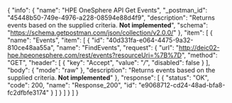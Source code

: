 {
  "info": {
    "name": "HPE OneSphere API Get Events",
    "_postman_id": "45448b50-749e-4976-a228-08594e88d4f9",
    "description": "Returns events based on the supplied criteria. **Not implemented**",
    "schema": "https://schema.getpostman.com/json/collection/v2.0.0/"
  },
  "item": [
    {
      "name": "Events",
      "item": [
        {
          "id": "40d331fa-e064-4475-9a32-810ce48aa55a",
          "name": "FindEvents",
          "request": {
            "url": "http://deic02-hpe.hpeonesphere.com/rest/events?resourceUri=%7B%7D",
            "method": "GET",
            "header": [
              {
                "key": "Accept",
                "value": "*/*",
                "disabled": false
              }
            ],
            "body": {
              "mode": "raw"
            },
            "description": "Returns events based on the supplied criteria. **Not implemented**"
          },
          "response": [
            {
              "status": "OK",
              "code": 200,
              "name": "Response_200",
              "id": "e9068712-cd24-48ad-bfa8-fc2dfbfe3174"
            }
          ]
        }
      ]
    }
  ]
}